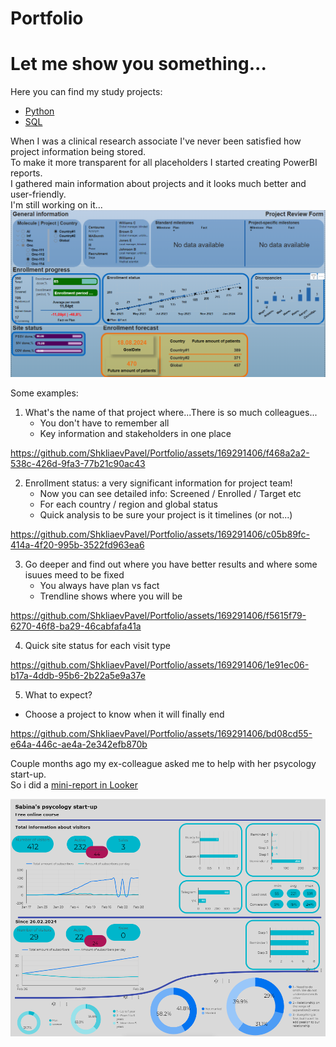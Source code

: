 # Portfolio
<div id = "header" align = "left">
  <h1> Let me show you something...</h1>

Here you can find my study projects:
  + [Python](https://github.com/ShkliaevPavel/Portfolio/tree/Python)
  + [SQL](https://github.com/ShkliaevPavel/Portfolio/tree/SQL)

When I was a clinical research associate I've never been satisfied how project information being stored.<br/>
To make it more transparent for all placeholders I started creating PowerBI reports.<br/>
I gathered main information about projects and it looks much better and user-friendly.<br/>
I'm still working on it...<br/>
![!](https://github.com/ShkliaevPavel/Portfolio/blob/main/prf.png)


Some examples:
1. What's the name of that project where...There is so much colleagues...
   + You don't have to remember all 
   + Key information and stakeholders in one place

https://github.com/ShkliaevPavel/Portfolio/assets/169291406/f468a2a2-538c-426d-9fa3-77b21c90ac43

2. Enrollment status: a very significant information for project team!
    + Now you can see detailed info: Screened / Enrolled / Target etc
    + For each country / region and global status
    + Quick analysis to be sure your project is it timelines (or not...)
    
  https://github.com/ShkliaevPavel/Portfolio/assets/169291406/c05b89fc-414a-4f20-995b-3522fd963ea6

3. Go deeper and find out where you have better results and where some isuues meed to be fixed
   + You always have plan vs fact
   + Trendline shows where you will be

https://github.com/ShkliaevPavel/Portfolio/assets/169291406/f5615f79-6270-46f8-ba29-46cabfafa41a

4. Quick site status for each visit type

https://github.com/ShkliaevPavel/Portfolio/assets/169291406/1e91ec06-b17a-4ddb-95b6-2b22a5e9a37e

5. What to expect?
+ Choose a project to know when it will finally end

https://github.com/ShkliaevPavel/Portfolio/assets/169291406/bd08cd55-e64a-446c-ae4a-2e342efb870b

Couple months ago my ex-colleague asked me to help with her psycology start-up.<br/>
So i did a [mini-report in Looker](https://lookerstudio.google.com/reporting/0db3861e-57cb-40e5-af72-078a71b49b91)<br/>
<p align="left">
 <img width="800px" src="psy.png" alt="qr"/>
</p>
